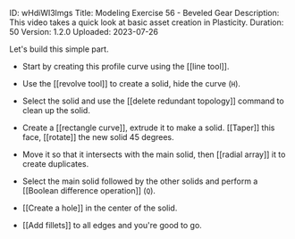 ID: wHdiWI3lmgs
Title: Modeling Exercise 56 - Beveled Gear
Description: This video takes a quick look at basic asset creation in Plasticity.
Duration: 50
Version: 1.2.0
Uploaded: 2023-07-26

Let's build this simple part.

- Start by creating this profile curve using the [[line tool]].

- Use the [[revolve tool]] to create a solid, hide the curve (`H`).

- Select the solid and use the [[delete redundant topology]] command to clean up the solid.

- Create a [[rectangle curve]], extrude it to make a solid. [[Taper]] this face, [[rotate]] the new solid 45 degrees.

- Move it so that it intersects with the main solid, then [[radial array]] it to create duplicates.

- Select the main solid followed by the other solids and perform a [[Boolean difference operation]] (`Q`).

- [[Create a hole]] in the center of the solid.

- [[Add fillets]] to all edges and you're good to go.
